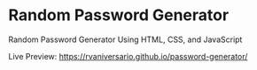 # Random Password Generator

Random Password Generator Using HTML, CSS, and JavaScript

Live Preview: https://rvaniversario.github.io/password-generator/
